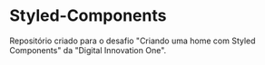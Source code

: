 # Styled-Components
Repositório criado para o desafio "Criando uma home com Styled Components" da "Digital Innovation One".
